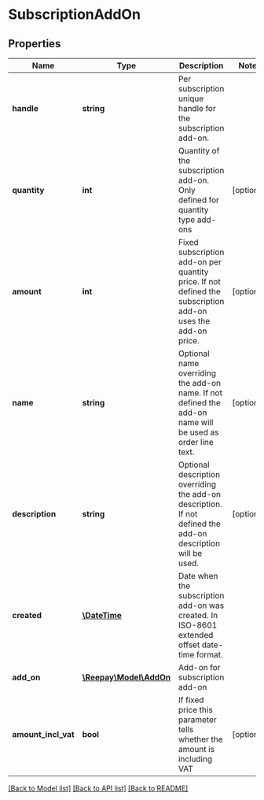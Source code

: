 # SubscriptionAddOn

## Properties
Name | Type | Description | Notes
------------ | ------------- | ------------- | -------------
**handle** | **string** | Per subscription unique handle for the subscription add-on. | 
**quantity** | **int** | Quantity of the subscription add-on. Only defined for quantity type add-ons | [optional] 
**amount** | **int** | Fixed subscription add-on per quantity price. If not defined the subscription add-on uses the add-on price. | [optional] 
**name** | **string** | Optional name overriding the add-on name. If not defined the add-on name will be used as order line text. | [optional] 
**description** | **string** | Optional description overriding the add-on description. If not defined the add-on description will be used. | [optional] 
**created** | [**\DateTime**](\DateTime.md) | Date when the subscription add-on was created. In ISO-8601 extended offset date-time format. | 
**add_on** | [**\Reepay\Model\AddOn**](AddOn.md) | Add-on for subscription add-on | 
**amount_incl_vat** | **bool** | If fixed price this parameter tells whether the amount is including VAT | [optional] 

[[Back to Model list]](../README.md#documentation-for-models) [[Back to API list]](../README.md#documentation-for-api-endpoints) [[Back to README]](../README.md)


